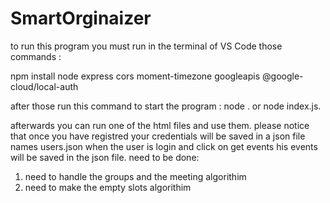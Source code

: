 # SmartOrginaizer
to run this program you must run in the terminal of VS Code those commands :

npm install node express cors moment-timezone googleapis @google-cloud/local-auth

after those run this command to start the program :
node . or node index.js.

afterwards you can run one of the html files and use them.
please notice that once you have registred your credentials will be saved in a json file names users.json
when the user is login and click on get events his events will be saved in the json file.
need to be done:
1. need to handle the groups and the meeting algorithim
2. need to make the empty slots algorithim

